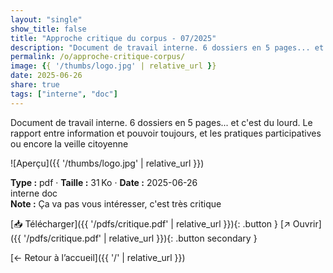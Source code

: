 ```yaml
---
layout: "single"
show_title: false
title: "Approche critique du corpus - 07/2025"
description: "Document de travail interne. 6 dossiers en 5 pages... et c'est du lourd. Le rapport entre information et pouvoir toujours, et les pratiques participatives ou encore la veille citoyenne"
permalink: /o/approche-critique-corpus/
image: {{ '/thumbs/logo.jpg' | relative_url }}
date: 2025-06-26
share: true
tags: ["interne", "doc"]
---
```



Document de travail interne. 6 dossiers en 5 pages... et c'est du lourd. Le rapport entre information et pouvoir toujours, et les pratiques participatives ou encore la veille citoyenne

![Aperçu]({{ '/thumbs/logo.jpg' | relative_url }})

<div class="info-box"><strong>Type :</strong> pdf · <strong>Taille :</strong> 31 Ko · <strong>Date :</strong> 2025-06-26</div>

<div class="tags"><span class="tag">interne</span> <span class="tag">doc</span></div>

<div class="notice notice--info"><strong>Note :</strong> Ça va pas vous intéresser, c&#x27;est très critique</div>

[📥 Télécharger]({{ '/pdfs/critique.pdf' | relative_url }}){: .button }
[↗ Ouvrir]({{ '/pdfs/critique.pdf' | relative_url }}){: .button secondary }

[← Retour à l’accueil]({{ '/' | relative_url }})
